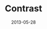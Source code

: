 ---
layout: music 
title: "Contrast"
series: "GoodSex"
date: 2013-05-28 
description: "Brian talks about the biggest sexual topic in our culture. (This message contains adult content.)"
audio: "http://www.crossroads.net/players/media/hq/goodsex_02.mp3"
audio-duration: "55:59"
---